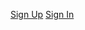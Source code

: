 
[Sign Up](https://github.com/robsoncoelho/gulp-starter/compare/master...test?template=signup.md)
[Sign In](https://github.com/robsoncoelho/gulp-starter/compare/master...test?template=signin.md)
